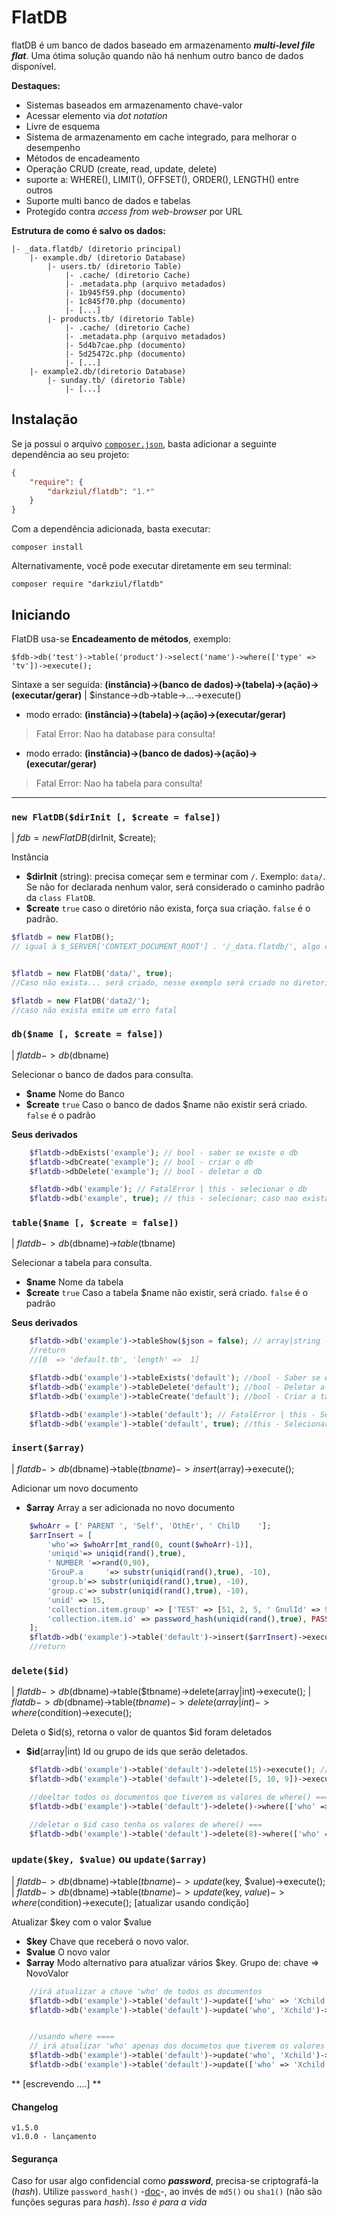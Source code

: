 
# FlatDB
flatDB é um banco de dados baseado em armazenamento ***multi-level file flat***. Uma ótima solução quando não há nenhum outro banco de dados disponível.


**Destaques:**
- Sistemas baseados em armazenamento chave-valor
- Acessar elemento via *dot notation*
- Livre de esquema
- Sistema de armazenamento em cache integrado, para melhorar o desempenho
- Métodos de encadeamento
- Operação CRUD (create, read, update, delete)
- suporte a:  WHERE(), LIMIT(), OFFSET(), ORDER(), LENGTH() entre outros
- Suporte multi banco de dados e tabelas
- Protegido contra  *access from web-browser* por URL


**Estrutura de como é salvo os dados:**

```
|- _data.flatdb/ (diretorio principal)
    |- example.db/ (diretorio Database)
        |- users.tb/ (diretorio Table)
            |- .cache/ (diretorio Cache)
            |- .metadata.php (arquivo metadados)
            |- 1b945f59.php (documento)
            |- 1c845f70.php (documento)
            |- [...]
        |- products.tb/ (diretorio Table)
            |- .cache/ (diretorio Cache)
            |- .metadata.php (arquivo metadados)
            |- 5d4b7cae.php (documento)
            |- 5d25472c.php (documento)
            |- [...]
    |- example2.db/(diretorio Database)
        |- sunday.tb/ (diretorio Table)
            |- [...]
```

## Instalação

Se ja possui o arquivo [`composer.json`](https://getcomposer.org/), basta adicionar a seguinte dependência ao seu projeto:
```json
{
    "require": {
        "darkziul/flatdb": "1.*"
    }
}
```

Com a dependência adicionada, basta executar:

```
composer install
```

Alternativamente, você pode executar diretamente em seu terminal:

```
composer require "darkziul/flatdb"
```

## Iniciando

FlatDB usa-se **Encadeamento de métodos**, exemplo:

`$fdb->db('test')->table('product')->select('name')->where(['type' => 'tv'])->execute();`


Sintaxe a ser seguida: **(instância)->(banco de dados)->(tabela)->(ação)->(executar/gerar)**
| $instance->db->table->...->execute()


* modo errado: **(instância)->(tabela)->(ação)->(executar/gerar)** 

>  Fatal Error: Nao ha database para consulta!

* modo errado: **(instância)->(banco de dados)->(ação)->(executar/gerar)** 

> Fatal Error: Nao ha tabela para consulta!


---

### `new FlatDB($dirInit [, $create = false])`
| $fdb = new FlatDB($dirInit, $create);

Instância

* **$dirInit** (string): precisa começar sem e terminar com `/`. Exemplo: `data/`. Se não for declarada nenhum valor, será considerado o caminho padrão da `class FlatDB`.
* **$create** `true` caso o diretório não exista, força sua criação. `false` é o padrão.

```php
$flatdb = new FlatDB();
// igual à $_SERVER['CONTEXT_DOCUMENT_ROOT'] . '/_data.flatdb/', algo como www/_data.flatdb/
```
```php

$flatdb = new FlatDB('data/', true); 
//Caso não exista... será criado, nesse exemplo será criado no diretorio que está sendo executado o código

$flatdb = new FlatDB('data2/');
//caso não exista emite um erro fatal
```



### `db($name [, $create = false])`
| $flatdb->db($dbname)

Selecionar o banco de dados para consulta.

* **$name** Nome do Banco
* **$create** `true` Caso o banco de dados $name não existir será criado. `false` é o padrão

**Seus derivados**
```php
    $flatdb->dbExists('example'); // bool - saber se existe o db
    $flatdb->dbCreate('example'); // bool - criar o db
    $flatdb->dbDelete('example'); // bool - deletar o db

    $flatdb->db('example'); // FatalError | this - selecionar o db
    $flatdb->db('example', true); // this - selecionar; caso nao exista é criado
```

### `table($name [, $create = false])`
| $flatdb->db($dbname)->$table($tbname)

Selecionar a tabela para consulta.

* **$name** Nome da tabela
* **$create** `true` Caso a tabela $name não existir, será criado. `false` é o padrão

**Seus derivados**
```php
    $flatdb->db('example')->tableShow($json = false); // array|string - retorna todos os nomes das tabelas
    //return 
    //[0  => 'default.tb', 'length' =>  1]

    $flatdb->db('example')->tableExists('default'); //bool - Saber se existe a tabela
    $flatdb->db('example')->tableDelete('default'); //bool - Deletar a Tabela
    $flatdb->db('example')->tableCreate('default'); //bool - Criar a tabela

    $flatdb->db('example')->table('default'); // FatalError | this - Selecionar a tabela, caso exista
    $flatdb->db('example')->table('default', true); //this - Selecionar a tabela, caso não exista será criada
```

### `insert($array)`
| $flatdb->db($dbname)->table($tbname)->insert($array)->execute();

Adicionar um novo documento

* **$array** Array a ser adicionada no novo documento

```php
    $whoArr = [' PARENT ', 'Self', 'OthEr', ' ChilD    '];
    $arrInsert = [
        'who'=> $whoArr[mt_rand(0, count($whoArr)-1)],
        'uniqid'=> uniqid(rand(),true),
        ' NUMBER '=>rand(0,90),
        'GrouP.a     '=> substr(uniqid(rand(),true), -10),
        'group.b'=> substr(uniqid(rand(),true), -10),
        'group.c'=> substr(uniqid(rand(),true), -10),
        'unid' => 15,
        'collection.item.group' => ['TEST' => [51, 2, 5, ' GnulId' => 999]],
        'collection.item.id' => password_hash(uniqid(rand(),true), PASSWORD_DEFAULT)
    ]; 
    $flatdb->db('example')->table('default')->insert($arrInsert)->execute(); // array | null
    //return 
```

### `delete($id)`
| $flatdb->db($dbname)->table($tbname)->delete(array|int)->execute();
| $flatdb->db($dbname)->table($tbname)->delete(array|int)->where($condition)->execute();

Deleta o $id(s), retorna o valor de quantos $id foram deletados

* **$id**(array|int) Id ou grupo de ids que serão deletados.

```php
    $flatdb->db('example')->table('default')->delete(15)->execute(); // int | fatalError - Deleta o Id mencionado
    $flatdb->db('example')->table('default')->delete([5, 10, 9])->execute(); // int | fatalError - Deleta os Ids mencionados

    //deeltar todos os documentos que tiverem os valores de where() ===
    $flatdb->db('example')->table('default')->delete()->where(['who' => 'parent', 'number' => 5])->execute(); // int - returna a quantidade deletada

    //deletar o $id caso tenha os valores de where() ===
    $flatdb->db('example')->table('default')->delete(8)->where(['who' => 'parent', 'number' => 5])->execute(); // int - returna a quantidade deletada
```

### `update($key, $value)` ou `update($array)`
| $flatdb->db($dbname)->table($tbname)->update($key, $value)->execute();
| $flatdb->db($dbname)->table($tbname)->update($key, $value)->where($condition)->execute(); [atualizar usando condição]

Atualizar $key com o valor $value

* **$key** Chave que receberá o novo valor.
* **$value** O novo valor
* **$array** Modo alternativo para atualizar vários $key. Grupo de: chave => NovoValor

```php
    //irá atualizar a chave 'who' de todos os documentos
    $flatdb->db('example')->table('default')->update(['who' => 'Xchild'])->execute(); //bool - atualizar grupado
    $flatdb->db('example')->table('default')->update('who', 'Xchild')->execute();// bool - atualizar simples


    //usando where ====
    // irá atualizar 'who' apenas dos documetos que tiverem os valores de where() ===
    $flatdb->db('example')->table('default')->update('who', 'Xchild')->where(['id'=>[5,16]])->execute(); // bool - Atualizar 1 
    $flatdb->db('example')->table('default')->update(['who' => 'Xchild', 'group.b' => 154])->where(['id'=>[5,16]])->execute(); //bool - atualizar vários $key
```



** [escrevendo ....] **





#### Changelog
```
v1.5.0
v1.0.0 - lançamento
```


#### Segurança
Caso for usar algo confidencial como ***password***, precisa-se criptografá-la (*hash*). Utilize `password_hash()` -[doc](http://php.net/manual/en/function.password-hash.php)-, ao invés de  `md5()` ou `sha1()` (não são funções seguras para *hash*). *Isso é para a vida*


